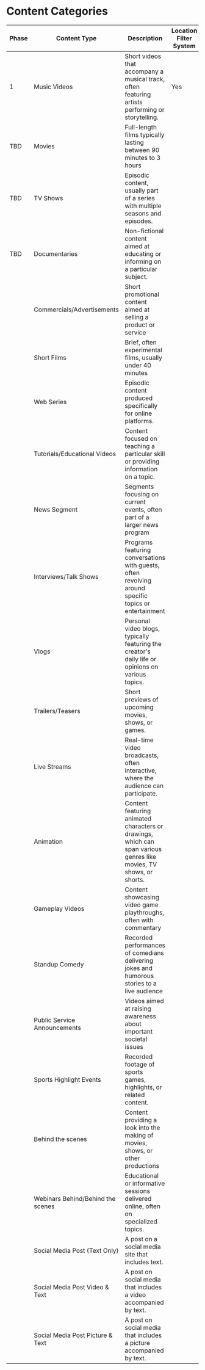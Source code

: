 # Content Categories

| Phase | Content Type                      | Description                                                                                                        | Location Filter System |
| ----- | --------------------------------- | ------------------------------------------------------------------------------------------------------------------ | ---------------------- |
| 1     | Music Videos                      | Short videos that accompany a musical track, often featuring artists performing or storytelling.                   | Yes                    |
| TBD   | Movies                            | Full-length films typically lasting between 90 minutes to 3 hours                                                  |                        |
| TBD   | TV Shows                          | Episodic content, usually part of a series with multiple seasons and episodes.                                     |                        |
| TBD   | Documentaries                     | Non-fictional content aimed at educating or informing on a particular subject.                                     |                        |
|       | Commercials/Advertisements        | Short promotional content aimed at selling a product or service                                                    |                        |
|       | Short Films                       | Brief, often experimental films, usually under 40 minutes                                                          |                        |
|       | Web Series                        | Episodic content produced specifically for online platforms.                                                       |                        |
|       | Tutorials/Educational Videos      | Content focused on teaching a particular skill or providing information on a topic.                                |                        |
|       | News Segment                      | Segments focusing on current events, often part of a larger news program                                           |                        |
|       | Interviews/Talk Shows             | Programs featuring conversations with guests, often revolving around specific topics or entertainment              |                        |
|       | Vlogs                             | Personal video blogs, typically featuring the creator's daily life or opinions on various topics.                  |                        |
|       | Trailers/Teasers                  | Short previews of upcoming movies, shows, or games.                                                                |                        |
|       | Live Streams                      | Real-time video broadcasts, often interactive, where the audience can participate.                                 |                        |
|       | Animation                         | Content featuring animated characters or drawings, which can span various genres like movies, TV shows, or shorts. |                        |
|       | Gameplay Videos                   | Content showcasing video game playthroughs, often with commentary                                                  |                        |
|       | Standup Comedy                    | Recorded performances of comedians delivering jokes and humorous stories to a live audience                        |                        |
|       | Public Service Announcements      | Videos aimed at raising awareness about important societal issues                                                  |                        |
|       | Sports Highlight Events           | Recorded footage of sports games, highlights, or related content.                                                  |                        |
|       | Behind the scenes                 | Content providing a look into the making of movies, shows, or other productions                                    |                        |
|       | Webinars Behind/Behind the scenes | Educational or informative sessions delivered online, often on specialized topics.                                 |                        |
|       | Social Media Post (Text Only)     | A post on a social media site that includes text.                                                                  |                        |
|       | Social Media Post Video & Text    | A post on social media that includes a video accompanied by text.                                                  |                        |
|       | Social Media Post Picture & Text  | A post on social media that includes a picture accompanied by text.                                                |                        |
